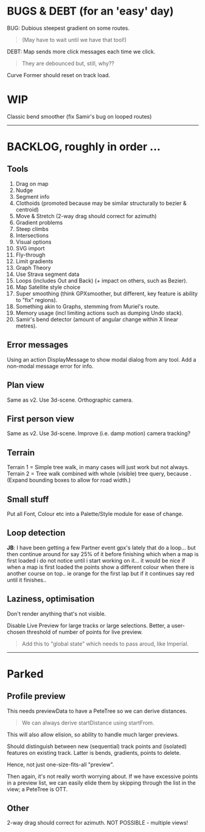 
# BUGS & DEBT (for an 'easy' day)

BUG: Dubious steepest gradient on some routes. 
> (May have to wait until we have that tool!)

DEBT: Map sends more click messages each time we click. 
> They are debounced but, still, why??

Curve Former should reset on track load.

# WIP

Classic bend smoother (fix Samir's bug on looped routes)

---

# BACKLOG, roughly in order ...

## Tools

1. Drag on map
2. Nudge 
3. Segment info
4. Clothoids (promoted because may be similar structurally to bezier & centroid)
5. Move & Stretch (2-way drag should correct for azimuth)
6. Gradient problems
7. Steep climbs
8. Intersections
9. Visual options
10. SVG import
11. Fly-through
12. Limit gradients 
13. Graph Theory
14. Use Strava segment data
15. Loops (includes Out and Back) (+ impact on others, such as Bezier).
16. Map Satellite style choice
17. Super smoothing  (think GPXsmoother, but different, key feature is ability to "fix" regions).
18. Something akin to Graphs, stemming from Muriel's route.
19. Memory usage (incl limiting actions such as dumping Undo stack).
20. Samir's bend detector (amount of angular change within X linear metres).

## Error messages

Using an action DisplayMessage to show modal dialog from any tool. 
Add a non-modal message error for info.

## Plan view

Same as v2. Use 3d-scene. Orthographic camera.

## First person view

Same as v2. Use 3d-scene. Improve (i.e. damp motion) camera tracking?

## Terrain

Terrain 1 = Simple tree walk, in many cases will just work but not always.
Terrain 2 = Tree walk combined with whole (visible) tree query, because <track loops>.
(Expand bounding boxes to allow for road width.)

## Small stuff

Put all Font, Colour etc into a Palette/Style module for ease of change.

## Loop detection

**JB**: I have been getting a few Partner event gpx's lately that do a loop... but then continue around for say 25% of it before finishing which when a map is first loaded i do not notice until i start working on it... it would be nice if when a map is first loaded the points show a different colour when there is another course on top.. ie orange for the first lap but if it continues say red until it finishes..

## Laziness, optimisation

Don't render anything that's not visible.

Disable Live Preview for large tracks or large selections.
Better, a user-chosen threshold of number of points for live preview.
> Add this to "global state" which needs to pass aroud, like Imperial.

---

# Parked

## Profile preview

This needs previewData to have a PeteTree so we can derive distances.
> We can always derive startDistance using startFrom.

This will also allow elision, so ability to handle much larger previews.

Should distinguish between new (sequential) track points and (isolated) features
on existing track. Latter is bends, gradients, points to delete.

Hence, not just one-size-fits-all "preview".

Then again, it's not really worth worrying about. If we have excessive points
in a preview list, we can easily elide them by skipping through the list in the
view; a PeteTree is OTT.

## Other 

2-way drag should correct for azimuth. NOT POSSIBLE - multiple views!

